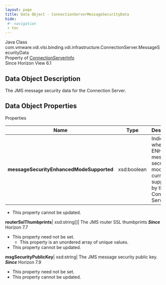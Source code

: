 ```yaml
---
layout: page
title: Data Object - ConnectionServerMessageSecurityData
hide:
 #- navigation
 - toc
---
```






Java Class
    com.vmware.vdi.vlsi.binding.vdi.infrastructure.ConnectionServer.MessageSecurityData  
Property of
     [ConnectionServerInfo](vdi.infrastructure.ConnectionServer.ConnectionServerInfo.md#field_detail)  
Since 
    Horizon View 6.1

## Data Object Description 

The JMS message security data for the Connection Server. 

## Data Object Properties

Properties

Name |  Type |  Description   
---|---|---  
**messageSecurityEnhancedModeSupported**|  xsd:boolean|  Indicates whether ENHANCED message security mode is currently supported by this Connection Server.   


* This property cannot be updated.

  
**routerSslThumbprints**|  xsd:string[]|  The JMS router SSL thumbprints  **_Since_** Horizon 7.7  


* This property need not be set.
  * This property is an unordered array of unique values.
* This property cannot be updated.

  
**msgSecurityPublicKey**|  xsd:string|  The JMS message security public key.  **_Since_** Horizon 7.9  


* This property need not be set.
* This property cannot be updated.

  
  
  
 
  
  

